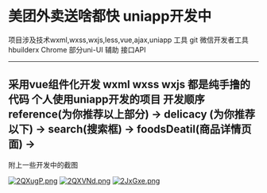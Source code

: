 美团外卖送啥都快
uniapp开发中
===

项目涉及技术wxml,wxss,wxjs,less,vue,ajax,uniapp
工具 git 微信开发者工具 hbuilderx Chrome 部分uni-UI
辅助 接口API

---
采用vue组件化开发
wxml wxss wxjs 都是纯手撸的代码
个人使用uniapp开发的项目
开发顺序 reference(为你推荐以上部分) -> delicacy (为你推荐以下) -> search(搜索框) -> foodsDeatil(商品详情页面) ->
---
附上一些开发中的截图

[![2QXugP.png](https://z3.ax1x.com/2021/06/02/2QXugP.png)](https://imgtu.com/i/2QXugP)
[![2QXVNd.png](https://z3.ax1x.com/2021/06/02/2QXVNd.png)](https://imgtu.com/i/2QXVNd)
[![2JxGxe.png](https://z3.ax1x.com/2021/06/04/2JxGxe.png)](https://imgtu.com/i/2JxGxe)